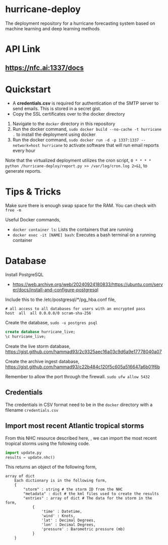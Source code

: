 # hurricane-deploy
The deployment repository for a hurricane forecasting system based on machine
learning and deep learning methods

# API Link
## https://nfc.ai:1337/docs

# Quickstart
  - A **credentials.csv** is required for authentication of the SMTP server to send emails. This is stored in a secret gist.
  - Copy the SSL certificates over to the docker directory

1. Navigate to the `docker` directory in this repository
2. Run the docker command, `sudo docker build --no-cache -t hurricane .` to install the deployment using docker
3. Run the docker command, `sudo docker run -d -p 1337:1337 --network=host hurricane` to activate software that will run email reports every hour

Note that the virtualized deployment utilizes the cron script, `0 * * * * python /hurricane-deploy/report.py >> /var/log/cron.log 2>&1`, to generate reports.

# Tips & Tricks
Make sure there is enough swap space for the RAM. You can check with `free -m`

Useful Docker commands,
- `docker container ls`: Lists the containers that are running
- `docker exec -it [NAME] bash`: Executes a bash terminal on a running container

# Database

Install PostgreSQL
- https://web.archive.org/web/20240924180833/https://ubuntu.com/server/docs/install-and-configure-postgresql

Include this to the /etc/postgresql/*/pg_hba.conf file,

```
# all access to all databases for users with an encrypted pass
host  all  all 0.0.0.0/0 scram-sha-256
```

Create the database,
`sudo -u postgres psql`

```sql
create database hurricane_live;
\c hurricane_live;
```

Create the live storm database,
https://gist.github.com/hammad93/2c9325aec16a03c9d6a9e17778040a07

Create the archive ingest database,
https://gist.github.com/hammad93/c22b484c120f5c605a516647a6b01f6b

Remember to allow the port through the firewall.
`sudo ufw allow 5432`

## Credentials

The credentials in CSV format need to be in the `docker` directory with a filename `credentials.csv`

## Import most recent Atlantic tropical storms

From this NHC resource described here, , we can import the most recent tropical
storms using the following code.

```python
import update.py
results = update.nhc()
```

This returns an object of the following form,

    array of dict
        Each dictionary is in the following form,
        {
            "storm" : string # the storm ID from the NHC
            "metadata" : dict # the kml files used to create the results
            "entries" : array of dict # The data for the storm in the form,
                {
                    'time' : Datetime,
                    'wind' : Knots,
                    'lat' : Decimal Degrees,
                    'lon' : Decimal Degrees,
                    'pressure' : Barometric pressure (mb)
                }
        }
